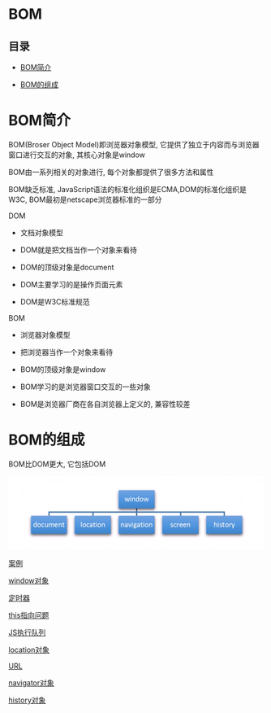 # BOM

## 目录

*   [BOM简介](#bom简介)

*   [BOM的组成](#bom的组成)

# BOM简介

BOM(Broser Object Model)即浏览器对象模型, 它提供了独立于内容而与浏览器窗口进行交互的对象, 其核心对象是window

BOM由一系列相关的对象进行, 每个对象都提供了很多方法和属性

BOM缺乏标准, JavaScript语法的标准化组织是ECMA,DOM的标准化组织是W3C, BOM最初是netscape浏览器标准的一部分

DOM

*   文档对象模型

*   DOM就是把文档当作一个对象来看待

*   DOM的顶级对象是document

*   DOM主要学习的是操作页面元素

*   DOM是W3C标准规范

BOM

*   浏览器对象模型

*   把浏览器当作一个对象来看待

*   BOM的顶级对象是window

*   BOM学习的是浏览器窗口交互的一些对象

*   BOM是浏览器厂商在各自浏览器上定义的, 兼容性较差

# BOM的组成

BOM比DOM更大, 它包括DOM

![](image/image_-eLBLBFUK2.png)

[案例](案例/案例.md "案例")

[window对象](window对象/window对象.md "window对象")

[定时器](定时器/定时器.md "定时器")

[this指向问题](this指向问题/this指向问题.md "this指向问题")

[JS执行队列](JS执行队列/JS执行队列.md "JS执行队列")

[location对象](location对象/location对象.md "location对象")

[URL](URL/URL.md "URL")

[navigator对象](navigator对象/navigator对象.md "navigator对象")

[history对象](history对象/history对象.md "history对象")
